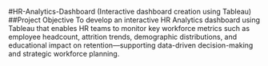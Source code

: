 #HR-Analytics-Dashboard (Interactive dashboard creation using Tableau)
##Project Objective
To develop an interactive HR Analytics dashboard using Tableau that enables HR teams to monitor key workforce metrics such as employee headcount, attrition trends, demographic distributions, and educational impact on retention—supporting data-driven decision-making and strategic workforce planning.

